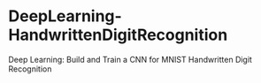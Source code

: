 # DeepLearning-HandwrittenDigitRecognition
Deep Learning: Build and Train a CNN for MNIST Handwritten Digit Recognition
